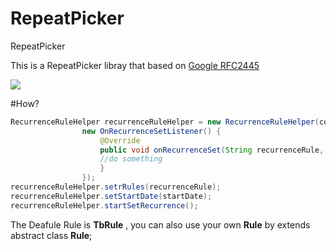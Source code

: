 # RepeatPicker
RepeatPicker

This is  a  RepeatPicker libray that based on [Google RFC2445](http://tools.ietf.org/html/rfc2445#section-4.3.10)

![](https://github.com/teambition/TbRepeatPicker/blob/master/demo.gif)


#How?
```java
RecurrenceRuleHelper recurrenceRuleHelper = new RecurrenceRuleHelper(context
                new OnRecurrenceSetListener() { 
                    @Override
                    public void onRecurrenceSet(String recurrenceRule, String paresedStr) {
                    //do something
                    }
                });
recurrenceRuleHelper.setrRules(recurrenceRule);
recurrenceRuleHelper.setStartDate(startDate);
recurrenceRuleHelper.startSetRecurrence();
```



The Deafule Rule is **TbRule** , you can also use your own **Rule** by extends abstract class **Rule**;






